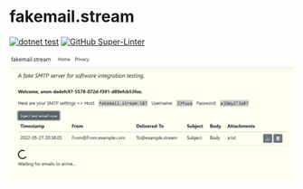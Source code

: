 # fakemail.stream

[![dotnet test](https://github.com/aled/fakemail/actions/workflows/dotnet-test.yml/badge.svg)](https://github.com/aled/fakemail/actions/workflows/dotnet-test.yml)
[![GitHub Super-Linter](https://github.com/aled/fakemail/actions/workflows/superlinter.yml/badge.svg)](https://github.com/marketplace/actions/super-linter)

![screenshot](screenshot.png)
